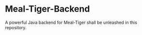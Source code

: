 # Meal-Tiger-Backend

A powerful Java backend for Meal-Tiger shall be unleashed in this repository.

